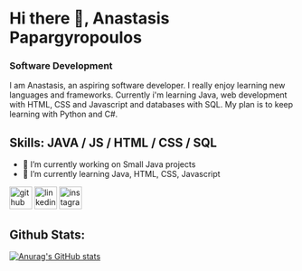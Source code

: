 # Hi there 👋, Anastasis Papargyropoulos
### Software Development
I am Anastasis, an aspiring software developer. I really enjoy learning new languages and frameworks. Currently i'm learning Java, web development with HTML, CSS and Javascript and databases with SQL. My plan is to keep learning with Python and C#.

## Skills: JAVA / JS / HTML / CSS / SQL

- 🔭 I’m currently working on Small Java projects 
- 🌱 I’m currently learning Java, HTML, CSS, Javascript 


[<img src='https://cdn.jsdelivr.net/npm/simple-icons@3.0.1/icons/github.svg' alt='github' height='40'>](https://github.com/anaspaparg)  [<img src='https://cdn.jsdelivr.net/npm/simple-icons@3.0.1/icons/linkedin.svg' alt='linkedin' height='40'>](https://www.linkedin.com/in/https://www.linkedin.com/in/anastasios-papargyropoulos//)  [<img src='https://cdn.jsdelivr.net/npm/simple-icons@3.0.1/icons/instagram.svg' alt='instagram' height='40'>](https://www.instagram.com/anastasis_papargiropoulos/)  

## Github Stats:
[![Anurag's GitHub stats](https://github-readme-stats.vercel.app/api?username=anaspaparg)](https://github.com/anuraghazra/github-readme-stats)
